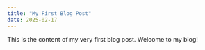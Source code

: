 ```yaml
---
title: "My First Blog Post"
date: 2025-02-17
---
```


This is the content of my very first blog post. Welcome to my blog!
